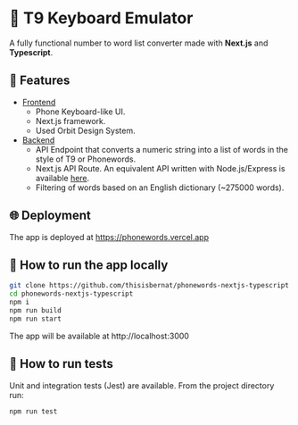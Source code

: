 # 🥝 T9 Keyboard Emulator

A fully functional number to word list converter made with __Next.js__ and __Typescript__.

## 🧮 Features
- <ins>Frontend</ins>
  - Phone Keyboard-like UI.
  - Next.js framework.  
  - Used Orbit Design System.
- <ins>Backend</ins>
  - API Endpoint that converts a numeric string into a list of words in the style of T9 or Phonewords.
  - Next.js API Route. An equivalent API written with Node.js/Express is available [here](https://github.com/thisisbernat/phonewords-express-typescript).
  - Filtering of words based on an English dictionary (~275000 words).

## 🌐 Deployment
The app is deployed at https://phonewords.vercel.app

## 🛫 How to run the app locally
```bash
git clone https://github.com/thisisbernat/phonewords-nextjs-typescript
cd phonewords-nextjs-typescript
npm i
npm run build
npm run start
```
The app will be available at http://localhost:3000

## 🧪 How to run tests
Unit and integration tests (Jest) are available. From the project directory run:
```bash
npm run test
```